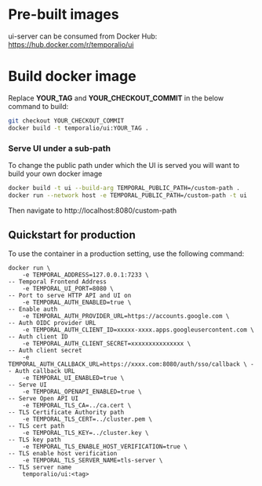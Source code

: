 # Pre-built images

ui-server can be consumed from Docker Hub: https://hub.docker.com/r/temporalio/ui

# Build docker image

Replace **YOUR_TAG** and **YOUR_CHECKOUT_COMMIT** in the below command to build:

``` bash
git checkout YOUR_CHECKOUT_COMMIT
docker build -t temporalio/ui:YOUR_TAG .
```

### Serve UI under a sub-path

To change the public path under which the UI is served you will want to build your own docker image

``` bash
docker build -t ui --build-arg TEMPORAL_PUBLIC_PATH=/custom-path .
docker run --network host -e TEMPORAL_PUBLIC_PATH=/custom-path -t ui
```

Then navigate to http://localhost:8080/custom-path

## Quickstart for production

To use the container in a production setting, use the following command:

```shellscript
docker run \
    -e TEMPORAL_ADDRESS=127.0.0.1:7233 \                                    -- Temporal Frontend Address
    -e TEMPORAL_UI_PORT=8080 \                                              -- Port to serve HTTP API and UI on
    -e TEMPORAL_AUTH_ENABLED=true \                                         -- Enable auth
    -e TEMPORAL_AUTH_PROVIDER_URL=https://accounts.google.com \             -- Auth OIDC provider URL
    -e TEMPORAL_AUTH_CLIENT_ID=xxxxx-xxxx.apps.googleusercontent.com \      -- Auth client ID
    -e TEMPORAL_AUTH_CLIENT_SECRET=xxxxxxxxxxxxxxx \                        -- Auth client secret
    -e TEMPORAL_AUTH_CALLBACK_URL=https://xxxx.com:8080/auth/sso/callback \ -- Auth callback URL
    -e TEMPORAL_UI_ENABLED=true \                                           -- Serve UI
    -e TEMPORAL_OPENAPI_ENABLED=true \                                      -- Serve Open API UI
    -e TEMPORAL_TLS_CA=../ca.cert \                                         -- TLS Certificate Authority path
    -e TEMPORAL_TLS_CERT=../cluster.pem \                                   -- TLS cert path
    -e TEMPORAL_TLS_KEY=../cluster.key \                                    -- TLS key path
    -e TEMPORAL_TLS_ENABLE_HOST_VERIFICATION=true \                         -- TLS enable host verification
    -e TEMPORAL_TLS_SERVER_NAME=tls-server \                                -- TLS server name
    temporalio/ui:<tag>
```
